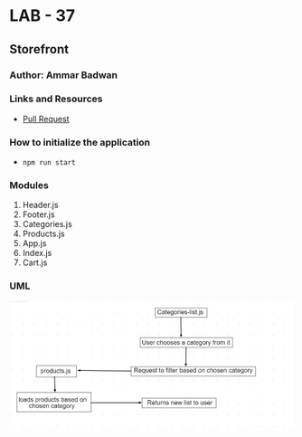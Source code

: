 # LAB - 37

## Storefront 

### Author: Ammar Badwan

### Links and Resources

- [Pull Request](https://github.com/ammarBadwan-401-advanced-javascript/storefront/pull/2)

### How to initialize the application

* `npm run start`

### Modules

1. Header.js
2. Footer.js
3. Categories.js
4. Products.js
5. App.js
6. Index.js
7. Cart.js

### UML

![storefront](./assets/storefront.jpg)